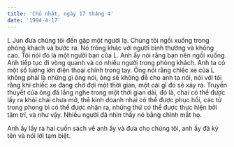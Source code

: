 ```yaml
---
title: 'Chủ nhật, ngày 17 tháng 4'
date: '1994-4-17'
---
```


L Jun đưa chúng tôi đến gặp một người lạ. Chúng tôi ngồi xuống trong phòng khách và bước ra. Nó trông khác với người bình thường và không cao. Tôi nói đó là một người bạn của L. Anh ấy nói rằng bạn nên ngồi xuống. Anh tiếp tục đi vòng quanh và có nhiều người trong phòng khách. Anh ta có một số lượng lớn điện thoại chính trong tay. Ông nói rằng chiếc xe của L không phải là những gì ông nói, ông sẽ không để cho anh ta nói, nói với tôi rằng khi chiếc xe đang chờ đợi một thời gian, một cái gì đó sẽ xảy ra. Truyền thuyết của ông đã lắng nghe trong một thời gian dài, đó là, chai có thể được lấy ra khỏi chai chưa mở, thẻ kinh doanh nhai có thể được phục hồi, các từ trong phong bì có thể được nhận ra, những thứ có thể được thực hiện bởi tâm trí, và như vậy. Nhiều người đã nhìn thấy nó bằng chính mắt họ.

Anh ấy lấy ra hai cuốn sách về anh ấy và đưa cho chúng tôi, anh ấy đã ký tên và nói lời tạm biệt.

